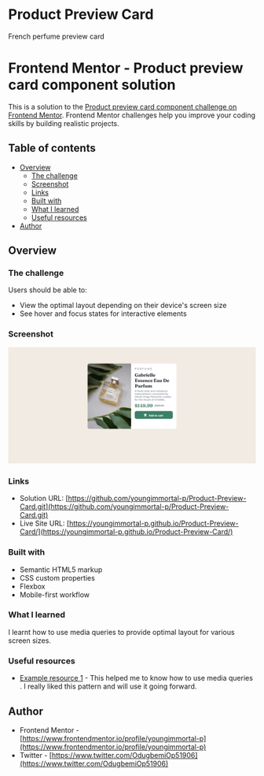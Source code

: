 # Product Preview Card
 French perfume preview card

# Frontend Mentor - Product preview card component solution

This is a solution to the [Product preview card component challenge on Frontend Mentor](https://www.frontendmentor.io/challenges/product-preview-card-component-GO7UmttRfa). Frontend Mentor challenges help you improve your coding skills by building realistic projects. 

## Table of contents

- [Overview](#overview)
  - [The challenge](#the-challenge)
  - [Screenshot](#screenshot)
  - [Links](#links)
  - [Built with](#built-with)
  - [What I learned](#what-i-learned)
  - [Useful resources](#useful-resources)
- [Author](#author)



## Overview

### The challenge

Users should be able to:

- View the optimal layout depending on their device's screen size
- See hover and focus states for interactive elements

### Screenshot

![./images/FireShot%20Capture%20008%20-%20Product%20preview%20Card%20-%20127.0.0.1.png](./images/FireShot%20Capture%20008%20-%20Product%20preview%20Card%20-%20127.0.0.1.png)


### Links

- Solution URL: [https://github.com/youngimmortal-p/Product-Preview-Card.git](https://github.com/youngimmortal-p/Product-Preview-Card.git)
- Live Site URL: [https://youngimmortal-p.github.io/Product-Preview-Card/](https://youngimmortal-p.github.io/Product-Preview-Card/)



### Built with

- Semantic HTML5 markup
- CSS custom properties
- Flexbox
- Mobile-first workflow


### What I learned

I learnt how to use media queries to provide optimal layout for various screen sizes.



### Useful resources

- [Example resource 1](https://www.ecommercethesis.com/how-to-display-different-images-on-mobile-and-desktop-devices/#:~:text=Use%20Media%20Queries%3A%20Media%20queries,of%20the%20device%20being%20used) - This helped me to know how to use media queries . I really liked this pattern and will use it going forward.


## Author

- Frontend Mentor - [https://www.frontendmentor.io/profile/youngimmortal-p](https://www.frontendmentor.io/profile/youngimmortal-p)
- Twitter - [https://www.twitter.com/OdugbemiOp51906](https://www.twitter.com/OdugbemiOp51906)
